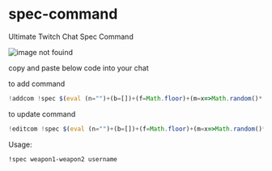 # spec-command
Ultimate Twitch Chat Spec Command

![image not fouind](https://i.gyazo.com/a99ea91161c8341289692f93e545013a.png)

copy and paste below code into your chat 

to add command
```js
!addcom !spec $(eval (n="")+(b=[])+(f=Math.floor)+(m=x=>Math.random()*(x-1)+1)&&(r=`$(query)`.split(q=' '))[0]&&((w=r[h=0].split(z="-")).join(q)+(o=$(urlfetch json https://tinyurl.com/347jrrxu)).j+(r[1]?r[1]+` on ${n=f(m(120))}`+o.h:"!")+o.o+(k=(w.map(s=>(b=b.concat(Array((v=(o.w[s])).length).fill(s)))&&v>0?[v]:v)).flat().map((x,i)=>m(o.d)>m(o.a[b[i]]||o.s)?o.b[b[i]]||0:(x[0]?j=parseInt((h=x.split(z))[0]):h=0)+f(m(h&&h[1]?h[1]-j:x)))).join(", "))+o.m+(n&&(n<=k.reduce((s,v)=>s+v,0)?o._:o.__)))
```



to update command
```js
!editcom !spec $(eval (n="")+(b=[])+(f=Math.floor)+(m=x=>Math.random()*(x-1)+1)&&(r=`$(query)`.split(q=' '))[0]&&((w=r[h=0].split(z="-")).join(q)+(o=$(urlfetch json https://tinyurl.com/347jrrxu)).j+(r[1]?r[1]+` on ${n=f(m(120))}`+o.h:"!")+o.o+(k=(w.map(s=>(b=b.concat(Array((v=(o.w[s])).length).fill(s)))&&v>0?[v]:v)).flat().map((x,i)=>m(o.d)>m(o.a[b[i]]||o.s)?o.b[b[i]]||0:(x[0]?j=parseInt((h=x.split(z))[0]):h=0)+f(m(h&&h[1]?h[1]-j:x)))).join(", "))+o.m+(n&&(n<=k.reduce((s,v)=>s+v,0)?o._:o.__)))
```


Usage:

`!spec weapon1-weapon2 username`
